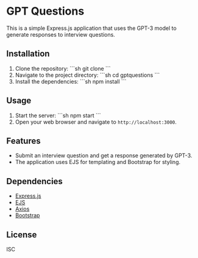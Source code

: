 # GPT Questions

This is a simple Express.js application that uses the GPT-3 model to generate responses to interview questions.

## Installation

1. Clone the repository:
\`\`\`sh
git clone <repository-url>
\`\`\`
2. Navigate to the project directory:
\`\`\`sh
cd gptquestions
\`\`\`
3. Install the dependencies:
\`\`\`sh
npm install
\`\`\`

## Usage

1. Start the server:
\`\`\`sh
npm start
\`\`\`
2. Open your web browser and navigate to `http://localhost:3000`.

## Features

- Submit an interview question and get a response generated by GPT-3.
- The application uses EJS for templating and Bootstrap for styling.

## Dependencies

- [Express.js](https://expressjs.com/)
- [EJS](https://ejs.co/)
- [Axios](https://axios-http.com/)
- [Bootstrap](https://getbootstrap.com/)

## License

ISC